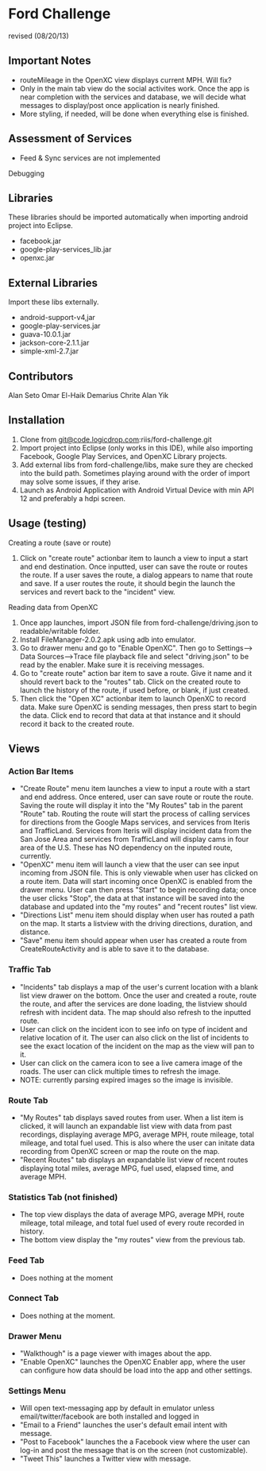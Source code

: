 Ford Challenge
==============

revised (08/20/13)

Important Notes
---------------

* routeMileage in the OpenXC view displays current MPH. Will fix?
* Only in the main tab view do the social activites work. Once the app is near
  completion with the services and database, we will decide what messages to
  display/post once application is nearly finished.
* More styling, if needed, will be done when everything else is finished.

Assessment of Services
----------------------

* Feed & Sync services are not implemented

Debugging

Libraries
---------

These libraries should be imported automatically when importing android project
into Eclipse.

* facebook.jar
* google-play-services_lib.jar
* openxc.jar

External Libraries
-------------

Import these libs externally.

* android-support-v4,jar
* google-play-services.jar
* guava-10.0.1.jar
* jackson-core-2.1.1.jar
* simple-xml-2.7.jar

Contributors
------------

Alan Seto
Omar El-Haik
Demarius Chrite
Alan Yik

Installation
------------

1. Clone from git@code.logicdrop.com:riis/ford-challenge.git
2. Import project into Eclipse (only works in this IDE), while also importing
   Facebook, Google Play Services, and OpenXC Library projects.
3. Add external libs from ford-challenge/libs, make sure they are checked into
   the build path. Sometimes playing around with the order of import may solve
   some issues, if they arise.
4. Launch as Android Application with Android Virtual Device with min API 12
   and preferably a hdpi screen.

Usage (testing)
---------------

Creating a route (save or route)

1. Click on "create route" actionbar item to launch a view to input a start
   and end destination. Once inputted, user can save the route or routes the
   route. If a user saves the route, a dialog appears to name that route and 
   save. If a user routes the route, it should begin the launch the services
   and revert back to the "incident" view.

Reading data from OpenXC

1. Once app launches, import JSON file from ford-challenge/driving.json to
   readable/writable folder.
2. Install FileManager-2.0.2.apk using adb into emulator.
3. Go to drawer menu and go to "Enable OpenXC". Then go to Settings-->
   Data Sources-->Trace file playback file and select "driving.json" to be read
   by the enabler. Make sure it is receiving messages.
4. Go to "create route" action bar item to save a route. Give it name and it
   should revert back to the "routes" tab. Click on the created route to launch
   the history of the route, if used before, or blank, if just created.
5. Then click the "Open XC" actionbar item to launch OpenXC to record data.
   Make sure OpenXC is sending messages, then press start to begin the data.
   Click end to record that data at that instance and it should record it back
   to the created route.
   
Views
-------------

### Action Bar Items

* "Create Route" menu item launches a view to input a route with a start and
  end address. Once entered, user can save route or route the route. Saving
  the route will display it into the "My Routes" tab in the parent "Route"
  tab. Routing the route will start the process of calling services for
  directions from the Google Maps services, and services from Iteris and 
  TrafficLand. Services from Iteris will display incident data from the San 
  Jose Area and services from TrafficLand will display cams in four area of 
  the U.S. These has NO dependency on the inputed route, currently.
* "OpenXC" menu item will launch a view that the user can see input incoming
  from JSON file. This is only viewable when user has clicked on a route item.
  Data will start incoming once OpenXC is enabled from the drawer menu. User 
  can then press "Start" to begin recording data; once the user clicks "Stop",
  the data at that instance will be saved into the database and updated into
  the "my routes" and "recent routes" list view.
* "Directions List" menu item should display when user has routed a path on the
  map. It starts a listview with the driving directions, duration, and
  distance.
* "Save" menu item should appear when user has created a route from
  CreateRouteActivity and is able to save it to the database.

### Traffic Tab

* "Incidents" tab displays a map of the user's current location with a blank
  list view drawer on the bottom. Once the user and created a route, route the
  route, and after the services are done loading, the listview should refresh
  with incident data. The map should also refresh to the inputted route.
* User can click on the incident icon to see info on type of incident and
  relative location of it. The user can also click on the list of incidents to
  see the exact location of the incident on the map as the view will pan to it.
* User can click on the camera icon to see a live camera image of the roads.
  The user can click multiple times to refresh the image.
* NOTE: currently parsing expired images so the image is invisible.

### Route Tab

* "My Routes" tab displays saved routes from user. When a list item is clicked,
  it will launch an expandable list view with data from past recordings,
  displaying average MPG, average MPH, route mileage, total mileage, and total
  fuel used. This is also where the user can initate data recording from
  OpenXC screen or map the route on the map.
* "Recent Routes" tab displays an expandable list view of recent routes
  displaying total miles, average MPG, fuel used, elapsed time, and average
  MPH.

### Statistics Tab (not finished)

* The top view displays the data of average MPG, average MPH, route mileage,
  total mileage, and total fuel used of every route recorded in history.
* The bottom view display the "my routes" view from the previous tab.

### Feed Tab

* Does nothing at the moment

### Connect Tab

* Does nothing at the moment.

### Drawer Menu

* "Walkthough" is a page viewer with images about the app.
* "Enable OpenXC" launches the OpenXC Enabler app, where the user can 
  configure how data should be load into the app and other settings.

### Settings Menu

* Will open text-messaging app by default in emulator unless
  email/twitter/facebook are both installed and logged in
* "Email to a Friend" launches the user's default email intent with message.
* "Post to Facebook" launches the a Facebook view where the user can log-in
  and post the message that is on the screen (not customizable).
* "Tweet This" launches a Twitter view with message.
